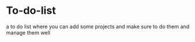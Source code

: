 # To-do-list
a to do list where you can add some projects and make sure to do them and manage them well
